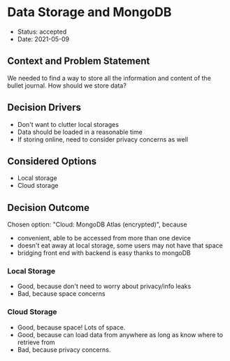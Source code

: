 # Data Storage and MongoDB

* Status: accepted <!-- optional -->
* Date: 2021-05-09  <!-- optional -->


## Context and Problem Statement

We needed to find a way to store all the information and content of the bullet journal.
How should we store data?

## Decision Drivers <!-- optional -->

* Don't want to clutter local storages
* Data should be loaded in a reasonable time
* If storing online, need to consider privacy concerns as well

## Considered Options

* Local storage
* Cloud storage


## Decision Outcome

Chosen option: "Cloud: MongoDB Atlas (encrypted)", because 
* convenient, able to be accessed from more than one device
* doesn't eat away at local storage, some users may not have that space
* bridging front end with backend is easy thanks to mongoDB

### Local Storage

* Good, because don't need to worry about privacy/info leaks
* Bad, because space concerns
<!-- numbers of pros and cons can vary -->

### Cloud Storage

* Good, because space! Lots of space.
* Good, because can load data from anywhere as long as know where to retrieve from
* Bad, because privacy concerns.
 <!-- numbers of pros and cons can vary -->



<!-- markdownlint-disable-file MD013 -->